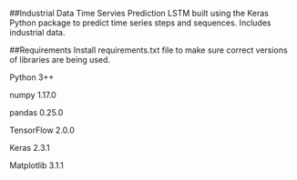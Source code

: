 ##Industrial Data Time Servies Prediction
LSTM built using the Keras Python package to predict time series steps and sequences. Includes industrial data.

##Requirements
Install requirements.txt file to make sure correct versions of libraries are being used.

Python 3++

numpy 1.17.0

pandas 0.25.0

TensorFlow 2.0.0

Keras 2.3.1

Matplotlib 3.1.1